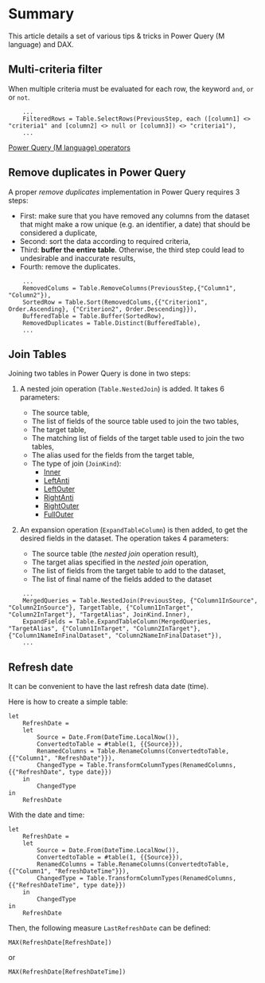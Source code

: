 # Summary

This article details a set of various tips & tricks in Power Query (M language) and DAX.

## Multi-criteria filter

When multiple criteria must be evaluated for each row, the keyword `and`, `or` or `not`.

``` powerquery
    ...
    FilteredRows = Table.SelectRows(PreviousStep, each ([column1] <> "criteria1" and [column2] <> null or [column3]) <> "criteria1"),
    ...
```

[Power Query (M language) operators](https://docs.microsoft.com/en-us/powerquery-m/operators)

## Remove duplicates in Power Query

A proper *remove duplicates* implementation in Power Query requires 3 steps:
- First: make sure that you have removed any columns from the dataset that might make a row unique (e.g. an identifier, a date) that should be considered a duplicate,
- Second: sort the data  according to required criteria,
- Third: **buffer the entire table**. Otherwise, the third step could lead to undesirable and inaccurate results,
- Fourth: remove the duplicates.

``` powerquery
    ...
    RemovedColums = Table.RemoveColumns(PreviousStep,{"Column1", "Column2"}),
    SortedRow = Table.Sort(RemovedColums,{{"Criterion1", Order.Ascending}, {"Criterion2", Order.Descending}}),
    BufferedTable = Table.Buffer(SortedRow),
    RemovedDuplicates = Table.Distinct(BufferedTable),
    ...
```

## Join Tables

Joining two tables in Power Query is done in two steps:
1. A nested join operation (`Table.NestedJoin`) is added. It takes 6 parameters:
    - The source table,
    - The list of fields of the source table used to join the two tables,
    - The target table,
    - The matching list of fields of the target table used to join the two tables,
    - The alias used for the fields from the target table,
    - The type of join (`JoinKind`):
        * [Inner](https://docs.microsoft.com/en-us/powerquery-m/joinkind-inner)
        * [LeftAnti](https://docs.microsoft.com/en-us/powerquery-m/joinkind-leftanti)
        * [LeftOuter](https://docs.microsoft.com/en-us/powerquery-m/joinkind-leftouter)
        * [RightAnti](https://docs.microsoft.com/en-us/powerquery-m/joinkind-rightanti)
        * [RightOuter](https://docs.microsoft.com/en-us/powerquery-m/joinkind-rightouter)
        * [FullOuter](https://docs.microsoft.com/en-us/powerquery-m/joinkind-fullouter)

2. An expansion operation (`ExpandTableColumn`) is then added, to get the desired fields in the dataset. The operation takes 4 parameters:
    - The source table (the *nested join* operation result),
    - The target alias specified in the *nested join* operation,
    - The list of fields from the target table to add to the dataset,
    - The list of final name of the fields added to the dataset

``` powerquery
    ...
    MergedQueries = Table.NestedJoin(PreviousStep, {"Column1InSource", "Column2InSource"}, TargetTable, {"Column1InTarget", "Column2InTarget"}, "TargetAlias", JoinKind.Inner),
    ExpandFields = Table.ExpandTableColumn(MergedQueries, "TargetAlias", {"Column1InTarget", "Column2InTarget"}, {"Column1NameInFinalDataset", "Column2NameInFinalDataset"}),
    ...
```

## Refresh date

It can be convenient to have the last refresh data date (time).

Here is how to create a simple table:

``` powerquery
let
    RefreshDate = 
    let
        Source = Date.From(DateTime.LocalNow()),
        ConvertedtoTable = #table(1, {{Source}}),
        RenamedColumns = Table.RenameColumns(ConvertedtoTable,{{"Column1", "RefreshDate"}}),
        ChangedType = Table.TransformColumnTypes(RenamedColumns,{{"RefreshDate", type date}})
    in
        ChangedType
in
    RefreshDate
```

With the date and time:
``` powerquery
let
    RefreshDate = 
    let
        Source = Date.From(DateTime.LocalNow()),
        ConvertedtoTable = #table(1, {{Source}}),
        RenamedColumns = Table.RenameColumns(ConvertedtoTable,{{"Column1", "RefreshDateTime"}}),
        ChangedType = Table.TransformColumnTypes(RenamedColumns,{{"RefreshDateTime", type date}})
    in
        ChangedType
in
    RefreshDate
```

Then, the following measure `LastRefreshDate` can be defined:

 ``` DAX
MAX(RefreshDate[RefreshDate])
```

or

 ``` DAX
MAX(RefreshDate[RefreshDateTime])
```